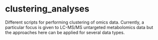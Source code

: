 # clustering_analyses
Different scripts for performing clustering of omics data. Currently, a particular focus is given to LC-MS/MS untargeted metabolomics data but the approaches here can be applied for several data types.
